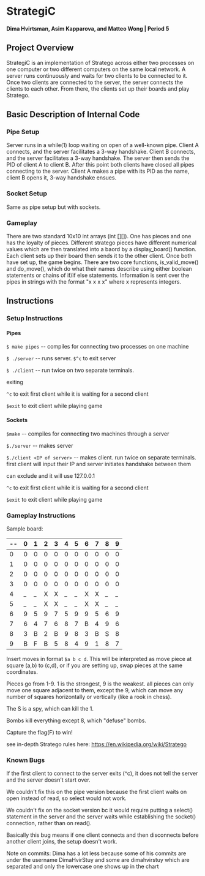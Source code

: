 # StrategiC
#### Dima Hvirtsman, Asim Kapparova, and Matteo Wong | Period 5

## Project Overview


StrategiC is an implementation of Stratego across either two processes on one computer or two different computers on the same local network. A server runs continuously and waits for two clients to be connected to it. Once two clients are connected to the server, the server connects the clients to each other. From there, the clients set up their boards and play Stratego.

## Basic Description of Internal Code

### Pipe Setup
Server runs in a while(1) loop waiting on open of a well-known pipe. Client A connects, and the server facilitates a 3-way handshake. Client B connects, and the server facilitates a 3-way handshake. The server then sends the PID of client A to  client B. After this point both clients have closed all pipes connecting to the server. Client A makes a pipe with its PID as the name, client B opens it, 3-way handshake ensues.

### Socket Setup
Same as pipe setup but with sockets.

### Gameplay
There are two standard 10x10 int arrays (int [][]). One has pieces and one has the loyalty of pieces. Different stratego pieces have different numerical values which are then translated into a baord by a display_board() function. Each client sets up their board then sends it to the other client. Once both have set up, the game begins. There are two core functions, is_valid_move() and do_move(), which do what their names describe using either boolean statements or chains of if/if else statements. Information is sent over the pipes in strings with the format "x x x x" where x represents integers.


## Instructions

### Setup Instructions

#### Pipes

`$ make pipes` -- compiles for connecting two processes on one machine

`$ ./server` -- runs server. `$^c` to exit server

`$ ./client` -- run twice on two separate terminals. 

exiting

`^c` to exit first client while it is waiting for a second client

`$exit` to exit client while playing game


#### Sockets

`$make` -- compiles for connecting two machines through a server

`$./server` -- makes server

`$./client <IP of server>` -- makes client. run twice on separate terminals. first client will input their IP and server initiates handshake between them
	
can exclude <IP of server> and it will use 127.0.0.1

`^c` to exit first client while it is waiting for a second client

`$exit` to exit client while playing game

### Gameplay Instructions

Sample board: 

-- | 0 | 1 | 2 | 3 | 4 | 5 | 6 | 7 | 8 | 9 |
---|---|---|---|---|---|---|---|---|---|---|
0| 0 | 0 | 0 | 0 | 0 | 0 | 0 | 0 | 0 | 0 | 
1| 0 | 0 | 0 | 0 | 0 | 0 | 0 | 0 | 0 | 0 | 
2| 0 | 0 | 0 | 0 | 0 | 0 | 0 | 0 | 0 | 0 | 
3| 0 | 0 | 0 | 0 | 0 | 0 | 0 | 0 | 0 | 0 | 
4| _ | _ | X | X | _ | _ | X | X | _ | _ | 
5| _ | _ | X | X | _ | _ | X | X | _ | _ | 
6| 9 | 5 | 9 | 7 | 5 | 9 | 9 | 5 | 6 | 9 | 
7| 6 | 4 | 7 | 6 | 8 | 7 | B | 4 | 9 | 6 | 
8| 3 | B | 2 | B | 9 | 8 | 3 | B | S | 8 | 
9| B | F | B | 5 | 8 | 4 | 9 | 1 | 8 | 7 | 



Insert moves in format `$a b c d`. This will be interpreted as move piece at square (a,b) to (c,d), or if you are setting up, swap pieces at the same coordinates.

Pieces go from 1-9. 1 is the strongest, 9 is the weakest. all pieces can only move one square adjacent to them, except the 9, which can move any number of squares horizontally or vertically (like a rook in chess).

The S is a spy, which can kill the 1.

Bombs kill everything except 8, which "defuse" bombs.

Capture the flag(F) to win!

see in-depth Stratego rules here: https://en.wikipedia.org/wiki/Stratego

### Known Bugs

If the first client to connect to the server exits (^c), it does not tell the server and the server doesn't start over.

   We couldn't fix this on the pipe version because the first client waits on open instead of read, so select would not work.
   
   We couldn't fix on the socket version bc it would require putting a select() statement in the server and the server waits while establishing the socket() connection, rather than on read().
   
   Basically this bug means if one client connects and then disconnects before another client joins, the setup doesn't work.
   

Note on commits: Dima has a lot less because some of his commits are under the username DimaHvirStuy and some are dimahvirstuy which are separated and only the lowercase one shows up in the chart